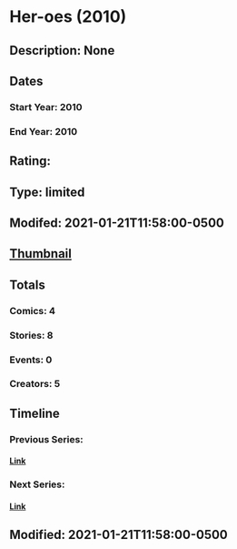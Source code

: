 # Her-oes (2010)
## Description: None
## Dates
### Start Year: 2010
### End Year: 2010
## Rating: 
## Type: limited
## Modifed: 2021-01-21T11:58:00-0500
## [Thumbnail](http://i.annihil.us/u/prod/marvel/i/mg/f/30/4bac5b8ec605f.jpg)
## Totals
### Comics: 4
### Stories: 8
### Events: 0
### Creators: 5
## Timeline
### Previous Series: 
#### [Link]()
### Next Series: 
#### [Link]()
## Modified: 2021-01-21T11:58:00-0500